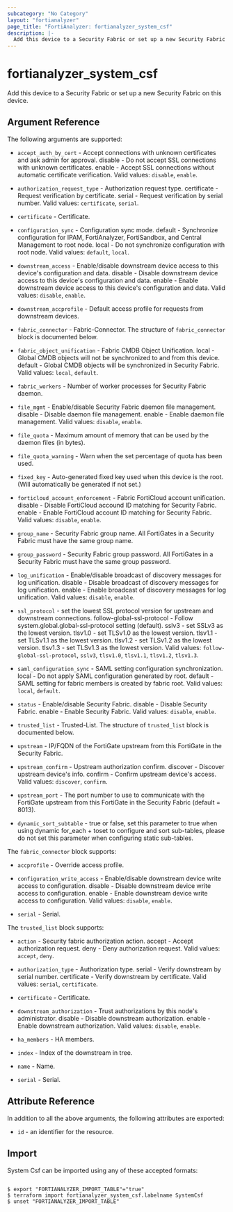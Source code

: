 ```yaml
---
subcategory: "No Category"
layout: "fortianalyzer"
page_title: "FortiAnalyzer: fortianalyzer_system_csf"
description: |-
  Add this device to a Security Fabric or set up a new Security Fabric on this device.
---
```


# fortianalyzer_system_csf
Add this device to a Security Fabric or set up a new Security Fabric on this device.

## Argument Reference


The following arguments are supported:


* `accept_auth_by_cert` - Accept connections with unknown certificates and ask admin for approval. disable - Do not accept SSL connections with unknown certificates. enable - Accept SSL connections without automatic certificate verification. Valid values: `disable`, `enable`.

* `authorization_request_type` - Authorization request type. certificate - Request verification by certificate. serial - Request verification by serial number. Valid values: `certificate`, `serial`.

* `certificate` - Certificate.
* `configuration_sync` - Configuration sync mode. default - Synchronize configuration for IPAM, FortiAnalyzer, FortiSandbox, and Central Management to root node. local - Do not synchronize configuration with root node. Valid values: `default`, `local`.

* `downstream_access` - Enable/disable downstream device access to this device&apos;s configuration and data. disable - Disable downstream device access to this device&apos;s configuration and data. enable - Enable downstream device access to this device&apos;s configuration and data. Valid values: `disable`, `enable`.

* `downstream_accprofile` - Default access profile for requests from downstream devices.
* `fabric_connector` - Fabric-Connector. The structure of `fabric_connector` block is documented below.
* `fabric_object_unification` - Fabric CMDB Object Unification. local - Global CMDB objects will not be synchronized to and from this device. default - Global CMDB objects will be synchronized in Security Fabric. Valid values: `local`, `default`.

* `fabric_workers` - Number of worker processes for Security Fabric daemon.
* `file_mgmt` - Enable/disable Security Fabric daemon file management. disable - Disable daemon file management. enable - Enable daemon file management. Valid values: `disable`, `enable`.

* `file_quota` - Maximum amount of memory that can be used by the daemon files (in bytes).
* `file_quota_warning` - Warn when the set percentage of quota has been used.
* `fixed_key` - Auto-generated fixed key used when this device is the root. (Will automatically be generated if not set.)
* `forticloud_account_enforcement` - Fabric FortiCloud account unification. disable - Disable FortiCloud accound ID matching for Security Fabric. enable - Enable FortiCloud account ID matching for Security Fabric. Valid values: `disable`, `enable`.

* `group_name` - Security Fabric group name. All FortiGates in a Security Fabric must have the same group name.
* `group_password` - Security Fabric group password. All FortiGates in a Security Fabric must have the same group password.
* `log_unification` - Enable/disable broadcast of discovery messages for log unification. disable - Disable broadcast of discovery messages for log unification. enable - Enable broadcast of discovery messages for log unification. Valid values: `disable`, `enable`.

* `ssl_protocol` - set the lowest SSL protocol version for upstream and downstream connections. follow-global-ssl-protocol - Follow system.global.global-ssl-protocol setting (default). sslv3 - set SSLv3 as the lowest version. tlsv1.0 - set TLSv1.0 as the lowest version. tlsv1.1 - set TLSv1.1 as the lowest version. tlsv1.2 - set TLSv1.2 as the lowest version. tlsv1.3 - set TLSv1.3 as the lowest version. Valid values: `follow-global-ssl-protocol`, `sslv3`, `tlsv1.0`, `tlsv1.1`, `tlsv1.2`, `tlsv1.3`.

* `saml_configuration_sync` - SAML setting configuration synchronization. local - Do not apply SAML configuration generated by root. default - SAML setting for fabric members is created by fabric root. Valid values: `local`, `default`.

* `status` - Enable/disable Security Fabric. disable - Disable Security Fabric. enable - Enable Security Fabric. Valid values: `disable`, `enable`.

* `trusted_list` - Trusted-List. The structure of `trusted_list` block is documented below.
* `upstream` - IP/FQDN of the FortiGate upstream from this FortiGate in the Security Fabric.
* `upstream_confirm` - Upstream authorization confirm. discover - Discover upstream device&apos;s info. confirm - Confirm upstream device&apos;s access. Valid values: `discover`, `confirm`.

* `upstream_port` - The port number to use to communicate with the FortiGate upstream from this FortiGate in the Security Fabric (default = 8013).
* `dynamic_sort_subtable` - true or false, set this parameter to true when using dynamic for_each + toset to configure and sort sub-tables, please do not set this parameter when configuring static sub-tables.

The `fabric_connector` block supports:

* `accprofile` - Override access profile.
* `configuration_write_access` - Enable/disable downstream device write access to configuration. disable - Disable downstream device write access to configuration. enable - Enable downstream device write access to configuration. Valid values: `disable`, `enable`.

* `serial` - Serial.

The `trusted_list` block supports:

* `action` - Security fabric authorization action. accept - Accept authorization request. deny - Deny authorization request. Valid values: `accept`, `deny`.

* `authorization_type` - Authorization type. serial - Verify downstream by serial number. certificate - Verify downstream by certificate. Valid values: `serial`, `certificate`.

* `certificate` - Certificate.
* `downstream_authorization` - Trust authorizations by this node&apos;s administrator. disable - Disable downstream authorization. enable - Enable downstream authorization. Valid values: `disable`, `enable`.

* `ha_members` - HA members.
* `index` - Index of the downstream in tree.
* `name` - Name.
* `serial` - Serial.


## Attribute Reference

In addition to all the above arguments, the following attributes are exported:
* `id` - an identifier for the resource.

## Import

System Csf can be imported using any of these accepted formats:
```

$ export "FORTIANALYZER_IMPORT_TABLE"="true"
$ terraform import fortianalyzer_system_csf.labelname SystemCsf
$ unset "FORTIANALYZER_IMPORT_TABLE"
```

